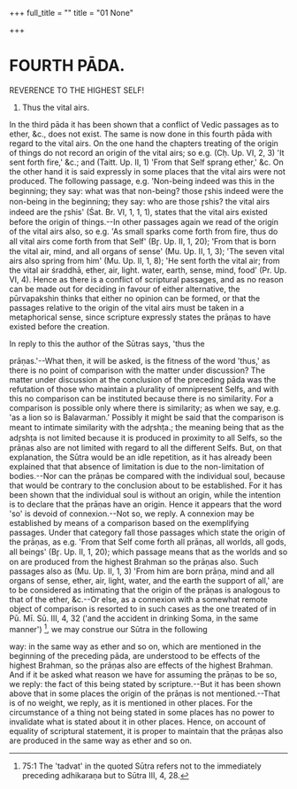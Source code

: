 +++
full_title = ""
title = "01 None"

+++




# FOURTH PĀDA.

REVERENCE TO THE HIGHEST SELF!

1. Thus the vital airs.

In the third pāda it has been shown that a conflict of Vedic passages as to ether, &c., does not exist. The same is now done in this fourth pāda with regard to the vital airs. On the one hand the chapters treating of the origin of things do not record an origin of the vital airs; so e.g. (Cḥ. Up. VI, 2, 3) 'It sent forth fire,' &c.; and (Taitt. Up. II, 1) 'From that Self sprang ether,' &c. On the other hand it is said expressly in some places that the vital airs were not produced. The following passage, e.g. 'Non-being indeed was this in the beginning; they say: what was that non-being? those r̥shis indeed were the non-being in the beginning; they say: who are those r̥shis? the vital airs indeed are the r̥shis' (Śat. Br. VI, 1, 1, 1), states that the vital airs existed before the origin of things.--In other passages again we read of the origin of the vital airs also, so e.g. 'As small sparks come forth from fire, thus do all vital airs come forth from that Self' (Br̥. Up. II, 1, 20); 'From that is born the vital air, mind, and all organs of sense' (Mu. Up. II, 1, 3); 'The seven vital airs also spring from him' (Mu. Up. II, 1, 8); 'He sent forth the vital air; from the vital air śraddhā, ether, air, light. water, earth, sense, mind, food' (Pr. Up. VI, 4). Hence as there is a conflict of scriptural passages, and as no reason can be made out for deciding in favour of either alternative, the pūrvapakshin thinks that either no opinion can be formed, or that the passages relative to the origin of the vital airs must be taken in a metaphorical sense, since scripture expressly states the prāṇas to have existed before the creation.

In reply to this the author of the Sūtras says, 'thus the

prāṇas.'--What then, it will be asked, is the fitness of the word 'thus,' as there is no point of comparison with the matter under discussion? The matter under discussion at the conclusion of the preceding pāda was the refutation of those who maintain a plurality of omnipresent Selfs, and with this no comparison can be instituted because there is no similarity. For a comparison is possible only where there is similarity; as when we say, e.g. 'as a lion so is Balavarman.' Possibly it might be said that the comparison is meant to intimate similarity with the adr̥shṭa.; the meaning being that as the adr̥shṭa is not limited because it is produced in proximity to all Selfs, so the prāṇas also are not limited with regard to all the different Selfs. But, on that explanation, the Sūtra would be an idle repetition, as it has already been explained that that absence of limitation is due to the non-limitation of bodies.--Nor can the prāṇas be compared with the individual soul, because that would be contrary to the conclusion about to be established. For it has been shown that the individual soul is without an origin, while the intention is to declare that the prāṇas have an origin. Hence it appears that the word 'so' is devoid of connexion.--Not so, we reply. A connexion may be established by means of a comparison based on the exemplifying passages. Under that category fall those passages which state the origin of the prāṇas, as e.g. 'From that Self come forth all prāṇas, all worlds, all gods, all beings' (Br̥. Up. II, 1, 20); which passage means that as the worlds and so on are produced from the highest Brahman so the prāṇas also. Such passages also as (Mu. Up. II, 1, 3) 'From him are born prāṇa, mind and all organs of sense, ether, air, light, water, and the earth the support of all,' are to be considered as intimating that the origin of the prāṇas is analogous to that of the ether, &c.--Or else, as a connexion with a somewhat remote object of comparison is resorted to in such cases as the one treated of in Pū. Mī. Sū. III, 4, 32 ('and the accident in drinking Soma, in the same manner') [^fn_51], we may construe our Sūtra in the following

[^fn_51]: 75:1 The 'tadvat' in the quoted Sūtra refers not to the immediately preceding adhikaraṇa but to Sūtra III, 4, 28.

way: in the same way as ether and so on, which are mentioned in the beginning of the preceding pāda, are understood to be effects of the highest Brahman, so the prāṇas also are effects of the highest Brahman. And if it be asked what reason we have for assuming the prāṇas to be so, we reply: the fact of this being stated by scripture.--But it has been shown above that in some places the origin of the prāṇas is not mentioned.--That is of no weight, we reply, as it is mentioned in other places. For the circumstance of a thing not being stated in some places has no power to invalidate what is stated about it in other places. Hence, on account of equality of scriptural statement, it is proper to maintain that the prāṇas also are produced in the same way as ether and so on.

